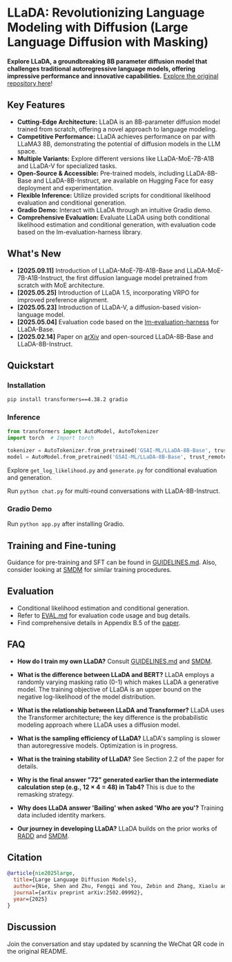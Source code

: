 # LLaDA: Revolutionizing Language Modeling with Diffusion (Large Language Diffusion with Masking)

**Explore LLaDA, a groundbreaking 8B parameter diffusion model that challenges traditional autoregressive language models, offering impressive performance and innovative capabilities.**  [Explore the original repository here](https://github.com/ML-GSAI/LLaDA)!

## Key Features

*   **Cutting-Edge Architecture:** LLaDA is an 8B-parameter diffusion model trained from scratch, offering a novel approach to language modeling.
*   **Competitive Performance:**  LLaDA achieves performance on par with LLaMA3 8B, demonstrating the potential of diffusion models in the LLM space.
*   **Multiple Variants:**  Explore different versions like LLaDA-MoE-7B-A1B and LLaDA-V for specialized tasks.
*   **Open-Source & Accessible:**  Pre-trained models, including LLaDA-8B-Base and LLaDA-8B-Instruct, are available on Hugging Face for easy deployment and experimentation.
*   **Flexible Inference:** Utilize provided scripts for conditional likelihood evaluation and conditional generation.
*   **Gradio Demo:**  Interact with LLaDA through an intuitive Gradio demo.
*   **Comprehensive Evaluation:**  Evaluate LLaDA using both conditional likelihood estimation and conditional generation, with evaluation code based on the lm-evaluation-harness library.

## What's New

*   **[2025.09.11]** Introduction of LLaDA-MoE-7B-A1B-Base and LLaDA-MoE-7B-A1B-Instruct, the first diffusion language model pretrained from scratch with MoE architecture.
*   **[2025.05.25]** Introduction of LLaDA 1.5, incorporating VRPO for improved preference alignment.
*   **[2025.05.23]** Introduction of LLaDA-V, a diffusion-based vision-language model.
*   **[2025.05.04]** Evaluation code based on the [lm-evaluation-harness](https://github.com/EleutherAI/lm-evaluation-harness) for LLaDA-Base.
*   **[2025.02.14]** Paper on [arXiv](https://arxiv.org/abs/2502.09992) and open-sourced LLaDA-8B-Base and LLaDA-8B-Instruct.

## Quickstart

### Installation

```bash
pip install transformers==4.38.2 gradio
```

### Inference

```python
from transformers import AutoModel, AutoTokenizer
import torch  # Import torch

tokenizer = AutoTokenizer.from_pretrained('GSAI-ML/LLaDA-8B-Base', trust_remote_code=True)
model = AutoModel.from_pretrained('GSAI-ML/LLaDA-8B-Base', trust_remote_code=True, torch_dtype=torch.bfloat16).to("cuda") # Move model to GPU
```

Explore `get_log_likelihood.py` and `generate.py` for conditional evaluation and generation.

Run `python chat.py` for multi-round conversations with LLaDA-8B-Instruct.

### Gradio Demo

Run `python app.py` after installing Gradio.

## Training and Fine-tuning

Guidance for pre-training and SFT can be found in [GUIDELINES.md](GUIDELINES.md). Also, consider looking at [SMDM](https://github.com/ML-GSAI/SMDM) for similar training procedures.

## Evaluation

*   Conditional likelihood estimation and conditional generation.
*   Refer to [EVAL.md](EVAL.md) for evaluation code usage and bug details.
*   Find comprehensive details in Appendix B.5 of the [paper](https://arxiv.org/abs/2502.09992).

## FAQ

*   **How do I train my own LLaDA?** Consult [GUIDELINES.md](GUIDELINES.md) and [SMDM](https://github.com/ML-GSAI/SMDM).

*   **What is the difference between LLaDA and BERT?** LLaDA employs a randomly varying masking ratio (0-1) which makes LLaDA a generative model. The training objective of LLaDA is an upper bound on the negative log-likelihood of the model distribution.

*   **What is the relationship between LLaDA and Transformer?** LLaDA uses the Transformer architecture; the key difference is the probabilistic modeling approach where LLaDA uses a diffusion model.

*   **What is the sampling efficiency of LLaDA?** LLaDA's sampling is slower than autoregressive models. Optimization is in progress.

*   **What is the training stability of LLaDA?** See Section 2.2 of the paper for details.

*   **Why is the final answer "72" generated earlier than the intermediate calculation step (e.g., 12 × 4 = 48) in Tab4?** This is due to the remasking strategy.

*   **Why does LLaDA answer 'Bailing' when asked 'Who are you'?** Training data included identity markers.

*   **Our journey in developing LLaDA?** LLaDA builds on the prior works of [RADD](https://arxiv.org/abs/2406.03736) and [SMDM](https://arxiv.org/abs/2410.18514).

## Citation

```bibtex
@article{nie2025large,
  title={Large Language Diffusion Models},
  author={Nie, Shen and Zhu, Fengqi and You, Zebin and Zhang, Xiaolu and Ou, Jingyang and Hu, Jun and Zhou, Jun and Lin, Yankai and Wen, Ji-Rong and Li, Chongxuan},
  journal={arXiv preprint arXiv:2502.09992},
  year={2025}
}
```

## Discussion

Join the conversation and stay updated by scanning the WeChat QR code in the original README.